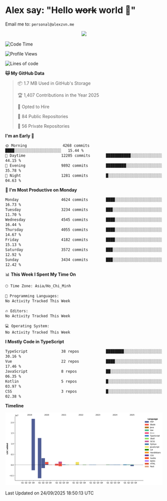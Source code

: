 # Alex say: "Hello ~~work~~ world 🐾"
Email me to: `personal@alexzvn.me`


<p align=center>
  <a href="https://skillicons.dev">
    <img src="https://skillicons.dev/icons?i=ts,js,php,nodejs,bun,vue,nuxt,react,svelte,tauri,laravel,rust,mongodb,docker,electron,redis,rabbitmq,tailwind,git,cloudflare,elysia,mysql,nginx,rollupjs,sentry,ubuntu,yarn,html,css,vite" />
  </a>
</p>

<!--START_SECTION:waka-->
![Code Time](http://img.shields.io/badge/Code%20Time-1%2C066%20hrs%2055%20mins-blue)

![Profile Views](http://img.shields.io/badge/Profile%20Views-68-blue)

![Lines of code](https://img.shields.io/badge/From%20Hello%20World%20I%27ve%20Written-43.5%20million%20lines%20of%20code-blue)

**🐱 My GitHub Data** 

> 📦 1.7 MB Used in GitHub's Storage 
 > 
> 🏆 1,407 Contributions in the Year 2025
 > 
> 💼 Opted to Hire
 > 
> 📜 84 Public Repositories 
 > 
> 🔑 56 Private Repositories 
 > 
**I'm an Early 🐤** 

```text
🌞 Morning                4268 commits        ████░░░░░░░░░░░░░░░░░░░░░   15.44 % 
🌆 Daytime                12205 commits       ███████████░░░░░░░░░░░░░░   44.15 % 
🌃 Evening                9892 commits        █████████░░░░░░░░░░░░░░░░   35.78 % 
🌙 Night                  1281 commits        █░░░░░░░░░░░░░░░░░░░░░░░░   04.63 % 
```
📅 **I'm Most Productive on Monday** 

```text
Monday                   4624 commits        ████░░░░░░░░░░░░░░░░░░░░░   16.73 % 
Tuesday                  3234 commits        ███░░░░░░░░░░░░░░░░░░░░░░   11.70 % 
Wednesday                4545 commits        ████░░░░░░░░░░░░░░░░░░░░░   16.44 % 
Thursday                 4055 commits        ████░░░░░░░░░░░░░░░░░░░░░   14.67 % 
Friday                   4182 commits        ████░░░░░░░░░░░░░░░░░░░░░   15.13 % 
Saturday                 3572 commits        ███░░░░░░░░░░░░░░░░░░░░░░   12.92 % 
Sunday                   3434 commits        ███░░░░░░░░░░░░░░░░░░░░░░   12.42 % 
```


📊 **This Week I Spent My Time On** 

```text
🕑︎ Time Zone: Asia/Ho_Chi_Minh

💬 Programming Languages: 
No Activity Tracked This Week

🔥 Editors: 
No Activity Tracked This Week

💻 Operating System: 
No Activity Tracked This Week
```

**I Mostly Code in TypeScript** 

```text
TypeScript               38 repos            ████████░░░░░░░░░░░░░░░░░   30.16 % 
Vue                      22 repos            ████░░░░░░░░░░░░░░░░░░░░░   17.46 % 
JavaScript               8 repos             ██░░░░░░░░░░░░░░░░░░░░░░░   06.35 % 
Kotlin                   5 repos             █░░░░░░░░░░░░░░░░░░░░░░░░   03.97 % 
CSS                      3 repos             █░░░░░░░░░░░░░░░░░░░░░░░░   02.38 % 
```



**Timeline**

![Lines of Code chart](https://raw.githubusercontent.com/alexzvn/alexzvn/main/assets/bar_graph.png)


 Last Updated on 24/09/2025 18:50:13 UTC
<!--END_SECTION:waka-->
